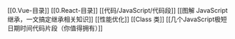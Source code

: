 [[0.Vue-目录]]
[[0.React-目录]]
[[代码/JavaScript/代码段]]
[[图解 JavaScript 继承，一文搞定继承相关知识]]
[[性能优化]]
[[Class 类]]
[[几个JavaScript极短日期时间代码片段（你值得拥有）]]